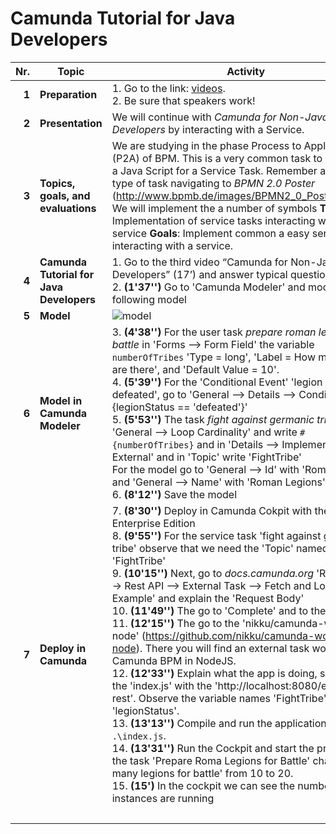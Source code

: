 # Camunda Tutorial for Java Developers

| Nr. | Topic | Activity | 	Time
|---:|---|---|---:|
|__1__|__Preparation__|	1. Go to the link: [videos](https://camunda.com/learn/videos/). <br> 2. Be sure that speakers work! 	|5|
|__2__|__Presentation__|We will continue with *Camunda for Non-Java Developers* by interacting with a Service. |5|
|__3__|__Topics, goals, and evaluations__| We are studying in the phase Process to Applications (P2A) of BPM. This is a very common task to implement a Java Script for a Service Task. Remember another type of task navigating to *BPMN 2.0 Poster* (http://www.bpmb.de/images/BPMN2_0_Poster_ES.pdf). We will implement the a number of symbols __Topics__: Implementation of service tasks interacting with a service __Goals__: Implement common a easy service tasks interacting with a service.
|__4__|__Camunda Tutorial for Java Developers__|1. Go to the third video “Camunda for Non-Java Developers” (17’) and answer typical questions.  <br> 2. __(1'37'')__ Go to 'Camunda Modeler' and model following model
|__5__|__Model__|![model](https://github.com/sigifredolaengle/camunda-classes/blob/master/classes/2%20Camunda%20Tutorial%20for%20Java%20Developers/weatherOk.png)||| 
|__6__|__Model in Camunda Modeler__| 3. __(4'38'')__ For the user task *prepare roman legions for battle* in 'Forms --> Form Field' the variable `numberOfTribes` 'Type = long', 'Label = How many tribes are there', and 'Default Value = 10'. <br> 4. __(5'39'')__ For the 'Conditional Event' 'legion is defeated', go to 'General --> Details --> Condition' writ '#{legionStatus == 'defeated'}' <br> 5. __(5'53'')__ The task *fight against germanic tribe* for 'General --> Loop Cardinality' and write `#{numberOfTribes}` and in 'Details --> Implementation --> External' and in 'Topic' write 'FightTribe' <br> For the model go to 'General --> Id' with 'RomanLegions' and 'General --> Name' with 'Roman Legions' <br> 6. __(8'12'')__ Save the model
|__7__|__Deploy in Camunda__| 7. __(8'30'')__ Deploy in Camunda Cokpit with the Enterprise Edition <br> 8. __(9'55'')__ For the service task 'fight against germaninc' tribe' observe that we need the 'Topic' named 'FightTribe' <br> 9. __(10'15'')__ Next, go to *docs.camunda.org* 'Reference --> Rest API --> External Task --> Fetch and Lock --> Example' and explain the 'Request Body' <br> 10. __(11'49'')__ The go to 'Complete' and to the example <br> 11. __(12'15'')__  The go to the 'nikku/camunda-worker-node' (https://github.com/nikku/camunda-worker-node). There you will find an external task workers for Camunda BPM in NodeJS. <br> 12. __(12'33'')__ Explain what the app is doing, specially in the 'index.js' with the 'http://localhost:8080/engine-rest'. Observe the variable names 'FightTribe' and 'legionStatus'. <br> 13. __(13'13'')__ Compile and run the application with `node .\index.js`. <br> 14. __(13'31'')__ Run the Cockpit and start the process. In the task 'Prepare Roma Legions for Battle' change 'how many legions for battle' from $10$ to $20$. <br> 15. __(15')__ In the cockpit we can see the number of instances are running |40|
||  ||75|